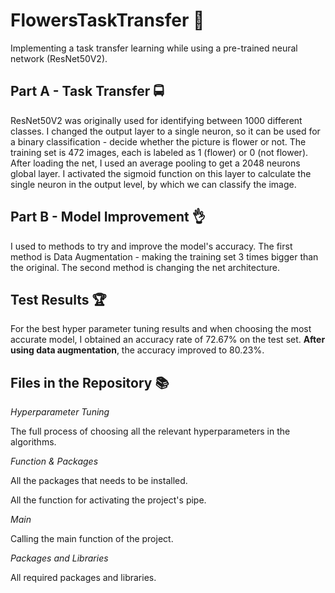 # FlowersTaskTransfer 🌷
Implementing a task transfer learning while using a pre-trained neural network (ResNet50V2).

## Part A - Task Transfer 🚍
ResNet50V2 was originally used for identifying between 1000 different classes. I changed the output layer to a single neuron, so it can be used for a binary classification - decide whether the picture is flower or not.
The training set is 472 images, each is labeled as 1 (flower) or 0 (not flower).
After loading the net, I used an average pooling to get a 2048 neurons global layer. I activated the sigmoid function on this layer to calculate the single neuron in the output level, by which we can classify the image.
<br>
## Part B - Model Improvement 👌
I used to methods to try and improve the model's accuracy.
The first method is Data Augmentation - making the training set 3 times bigger than the original.
The second method is changing the net architecture.
<br>
## Test Results 🏆
For the best hyper parameter tuning results and when choosing the most accurate model, I obtained an accuracy rate of 72.67% on the test set.
**After using data augmentation**, the accuracy improved to 80.23%.
<br>
## Files in the Repository 📚

*Hyperparameter Tuning*

The full process of choosing all the relevant hyperparameters in the algorithms.

*Function & Packages*

All the packages that needs to be installed.

All the function for activating the project's pipe.

*Main*

Calling the main function of the project.

*Packages and Libraries*

All required packages and libraries.

